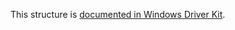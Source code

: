 This structure is [documented in Windows Driver Kit](https://learn.microsoft.com/en-us/windows-hardware/drivers/ddi/mountmgr/ns-mountmgr-_mountmgr_target_name).
